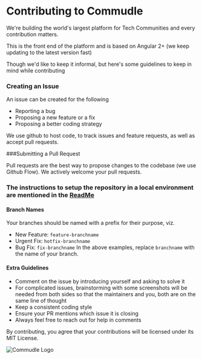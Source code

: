 # Contributing to Commudle
We're building the world's largest platform for Tech Communities and every contribution matters. 

This is the front end of the platform and is based on Angular 2+ (we keep updating to the latest version fast)

Though we'd like to keep it informal, but here's some guidelines to keep in mind while contributing


### Creating an Issue
An issue can be created for the following
- Reporting a bug
- Proposing a new feature or a fix
- Proposing a better coding strategy

We use github to host code, to track issues and feature requests, as well as accept pull requests.

###Submitting a Pull Request

Pull requests are the best way to propose changes to the codebase (we use Github Flow). We actively welcome your pull requests. 

### The instructions to setup the repository in a local environment are mentioned in the [ReadMe](README.md)

#### Branch Names
Your branches should be named with a prefix for their purpose, viz.
- New Feature: `feature-branchname`
- Urgent Fix: `hotfix-branchname`
- Bug Fix: `fix-branchname`
In the above examples, replace `branchname` with the name of your branch.


#### Extra Guidelines
- Comment on the issue by introducing yourself and asking to solve it
- For complicated issues, brainstorming with some screenshots will be needed from both sides so that the maintainers and you, both are on the same line of thought
- Keep a consistent coding style
- Ensure your PR mentions which issue it is closing
- Always feel free to reach out for help in comments

By contributing, you agree that your contributions will be licensed under its MIT License.


![Commudle Logo](https://commudle.com/assets/images/commudle-logo152.png)
